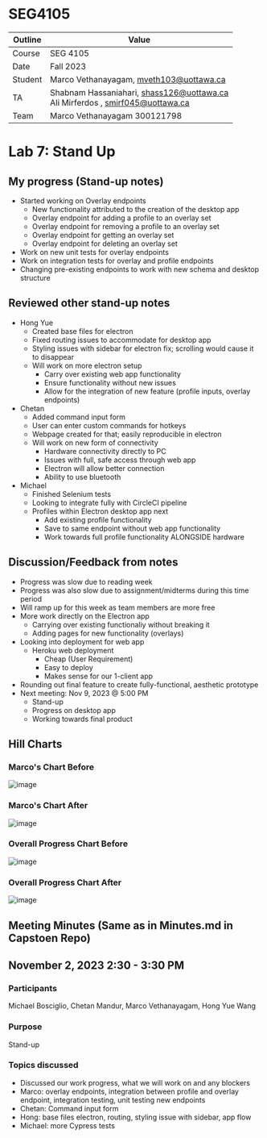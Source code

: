 # SEG4105

| Outline | Value |
| --- | --- |
| Course | SEG 4105 |
| Date | Fall 2023 |
| Student | Marco Vethanayagam, mveth103@uottawa.ca |
| TA | Shabnam Hassaniahari, shass126@uottawa.ca <br> Ali Mirferdos , smirf045@uottawa.ca| 
| Team | Marco Vethanayagam 300121798 <br>|

# Lab 7: Stand Up

## My progress (Stand-up notes)
- Started working on Overlay endpoints
  - New functionality attributed to the creation of the desktop app
  - Overlay endpoint for adding a profile to an overlay set
  - Overlay endpoint for removing a profile to an overlay set
  - Overlay endpoint for getting an overlay set
  - Overlay endpoint for deleting an overlay set
-  Work on new unit tests for overlay endpoints
-  Work on integration tests for overlay and profile endpoints
-  Changing pre-existing endpoints to work with new schema and desktop structure

## Reviewed other stand-up notes
- Hong Yue
    - Created base files for electron
    - Fixed routing issues to accommodate for desktop app
    - Styling issues with sidebar for electron fix; scrolling would cause it to disappear
    - Will work on more electron setup
        - Carry over existing web app functionality
        - Ensure functionality without new issues
        - Allow for the integration of new feature (profile inputs, overlay endpoints)  
- Chetan
    - Added command input form
    - User can enter custom commands for hotkeys
    - Webpage created for that; easily reproducible in electron
    - Will work on new form of connectivity
        - Hardware connectivity directly to PC
        - Issues with full, safe access through web app
        - Electron will allow better connection
        - Ability to use bluetooth 
- Michael
    - Finished Selenium tests
    - Looking to integrate fully with CircleCI pipeline
    - Profiles within Electron desktop app next
        - Add existing profile functionality
        - Save to same endpoint without web app functionality
        - Work towards full profile functionality ALONGSIDE hardware
 

## Discussion/Feedback from notes
- Progress was slow due to reading week
- Progress was also slow due to assignment/midterms during this time period
- Will ramp up for this week as team members are more free
- More work directly on the Electron app
    - Carrying over existing functionaliy without breaking it
    - Adding pages for new functionality (overlays) 
- Looking into deployment for web app
    - Heroku web deployment
        - Cheap (User Requirement)
        - Easy to deploy
        - Makes sense for our 1-client app  
- Rounding out final feature to create fully-functional, aesthetic prototype
- Next meeting: Nov 9, 2023 @ 5:00 PM
    - Stand-up
    - Progress on desktop app
    - Working towards final product 

## Hill Charts
### Marco's Chart Before
![image](https://github.com/Macomatic/seg4105_playground/assets/29697062/9549d691-11a2-475a-a27b-d740c4c0624f)

### Marco's Chart After
![image](https://github.com/Macomatic/seg4105_playground/assets/29697062/1530c06b-6b33-4a3e-9cb2-dd21976cd21e)

### Overall Progress Chart Before
![image](https://github.com/Macomatic/seg4105_playground/assets/29697062/7e2b2e28-1c74-401f-be10-abe0e8974219)

### Overall Progress Chart After
![image](https://github.com/Macomatic/seg4105_playground/assets/29697062/9c671619-14f2-41f2-b5af-f0c40adae45e)


## Meeting Minutes (Same as in Minutes.md in Capstoen Repo)

## November 2, 2023 2:30 - 3:30 PM

### Participants

Michael Bosciglio, Chetan Mandur, Marco Vethanayagam, Hong Yue Wang

### Purpose
Stand-up

### Topics discussed
- Discussed our work progress, what we will work on and any blockers
- Marco: overlay endpoints, integration between profile and overlay endpoint, integration testing, unit testing new endpoints
- Chetan: Command input form
- Hong: base files electron, routing, styling issue with sidebar, app flow
- Michael: more Cypress tests


